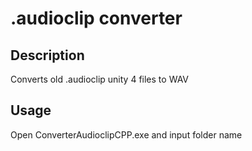 # .audioclip converter

## Description
Converts old .audioclip unity 4 files to WAV

## Usage
Open ConverterAudioclipCPP.exe and input folder name